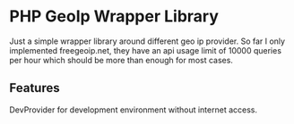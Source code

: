 # PHP GeoIp Wrapper Library

Just a simple wrapper library around different geo ip provider.
So far I only implemented freegeoip.net, they have an api usage limit of 10000 queries per hour which should be more than enough for most cases.

## Features
DevProvider for development environment without internet access.
